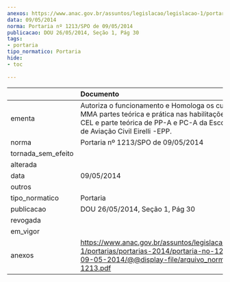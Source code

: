```yaml
---
anexos: https://www.anac.gov.br/assuntos/legislacao/legislacao-1/portarias/portarias-2014/portaria-no-1213-spo-de-09-05-2014/@@display-file/arquivo_norma/PA2014-1213.pdf
data: 09/05/2014
norma: Portaria nº 1213/SPO de 09/05/2014
publicacao: DOU 26/05/2014, Seção 1, Pág 30
tags:
- portaria
tipo_normatico: Portaria
hide: 
- toc 
 
---
```


|                    | Documento                                                                                                                                                                                     |
|:-------------------|:----------------------------------------------------------------------------------------------------------------------------------------------------------------------------------------------|
| ementa             | Autoriza o funcionamento e Homologa os cursos de MMA partes teórica e prática nas habilitações GMP, AVI, CEL e parte teórica de PP-A e PC-A da Escola Paraense de Aviação Civil Eirelli -EPP. |
| norma              | Portaria nº 1213/SPO de 09/05/2014                                                                                                                                                            |
| tornada_sem_efeito |                                                                                                                                                                                               |
| alterada           |                                                                                                                                                                                               |
| data               | 09/05/2014                                                                                                                                                                                    |
| outros             |                                                                                                                                                                                               |
| tipo_normatico     | Portaria                                                                                                                                                                                      |
| publicacao         | DOU 26/05/2014, Seção 1, Pág 30                                                                                                                                                               |
| revogada           |                                                                                                                                                                                               |
| em_vigor           |                                                                                                                                                                                               |
| anexos             | https://www.anac.gov.br/assuntos/legislacao/legislacao-1/portarias/portarias-2014/portaria-no-1213-spo-de-09-05-2014/@@display-file/arquivo_norma/PA2014-1213.pdf                             |
